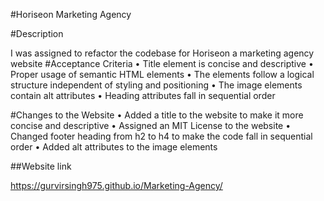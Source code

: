 #Horiseon Marketing Agency

#Description
 
I was assigned to refactor the codebase for Horiseon a marketing agency website
#Acceptance Criteria
•	Title element is concise and descriptive
•	Proper usage of semantic HTML elements
•	The elements follow a logical structure independent of styling and positioning
•	The image elements contain alt attributes
•	Heading attributes fall in sequential order

#Changes to the Website
•	Added a title to the website to make it more concise and descriptive
•	Assigned an MIT License to the website
•	Changed footer heading from h2 to h4 to make the code fall in sequential order
•	Added alt attributes to the image elements

##Website link

 https://gurvirsingh975.github.io/Marketing-Agency/

